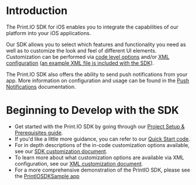 # Introduction

The Print.IO SDK for iOS enables you to integrate the capabilities of our platform into your iOS applications.

Our SDK allows you to select which features and functionality you need as well as to customize the look and feel of different UI elements. Customization can be performed via [code level options](https://github.com/printdotio/printio-ios-sdk/blob/master/ios_sdk_customization.md) and/or [XML configuration](https://github.com/printdotio/printio-ios-sdk/blob/master/xml_customization.md) ([an example XML file is included with the SDK](https://github.com/printdotio/printio-ios-sdk/blob/master/customization.xml.md)).

The Print.IO SDK also offers the ability to send push notifications from your app. More information on configuration and usage can be found in the [Push Notifications](https://github.com/printdotio/printio-ios-sdk/blob/master/PUSH_NOTIFICATIONS.md) documentation.

# Beginning to Develop with the SDK

- Get started with the Print.IO SDK by going through our [Project Setup & Prerequisites guide](https://github.com/printdotio/printio-ios-sdk/blob/master/project_setup.md).
- If you'd like a little more guidance, you can refer to our [Quick Start code](https://github.com/printdotio/printio-ios-sdk/blob/master/quick_start.md).
- For in depth descriptions of the in-code customization options available, see our [SDK customization document](https://github.com/printdotio/printio-ios-sdk/blob/master/ios_sdk_customization.md).
- To learn more about what customization options are available via XML configuration, see our [XML customization document](https://github.com/printdotio/printio-ios-sdk/blob/master/xml_customization.md).
- For a more comprehensive demonstration of the PrintIO SDK, please see the [PrintIOSDKSample app](https://github.com/printdotio/printio-ios-example)

